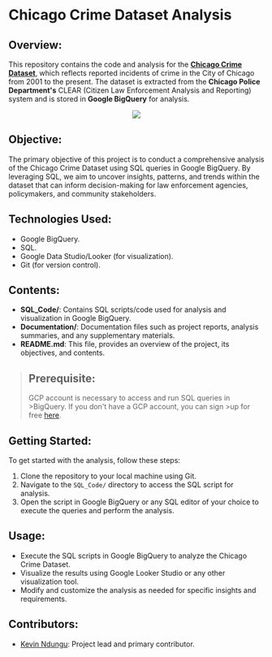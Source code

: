 # Chicago Crime Dataset Analysis

## Overview:
This repository contains the code and analysis for the [**Chicago Crime Dataset**](https://console.cloud.google.com/marketplace/product/city-of-chicago-public-data/chicago-crime), which reflects reported incidents of crime in the City of Chicago from 2001 to the present. The dataset is extracted from the **Chicago Police Department's** CLEAR (Citizen Law Enforcement Analysis and Reporting) system and is stored in **Google BigQuery** for analysis.

<p align="center">
    <img src="https://github.com/kevinndungu-source/Google_Cloud_Platform_GCP_Project/assets/114335263/e300c4b6-f13c-4eaa-abb5-37a27c5e701a">
</p>


## Objective:
The primary objective of this project is to conduct a comprehensive analysis of the Chicago Crime Dataset using SQL queries in Google BigQuery. By leveraging SQL, we aim to uncover insights, patterns, and trends within the dataset that can inform decision-making for law enforcement agencies, policymakers, and community stakeholders.

## Technologies Used:
- Google BigQuery.
- SQL.
- Google Data Studio/Looker (for visualization).
- Git (for version control).

## Contents:
- **SQL_Code/**: Contains SQL scripts/code used for analysis and visualization in Google BigQuery.
- **Documentation/**: Documentation files such as project reports, analysis summaries, and any supplementary materials.
- **README.md**: This file, provides an overview of the project, its objectives, and contents.

>## Prerequisite:
>GCP account is necessary to access and run SQL queries in >BigQuery. If you don't have a GCP account, you can sign >up for free [here](https://cloud.google.com/).

## Getting Started:
To get started with the analysis, follow these steps:
1. Clone the repository to your local machine using Git.
2. Navigate to the `SQL_Code/` directory to access the SQL script for analysis.
3. Open the script in Google BigQuery or any SQL editor of your choice to execute the queries and perform the analysis.

## Usage:
- Execute the SQL scripts in Google BigQuery to analyze the Chicago Crime Dataset.
- Visualize the results using Google Looker Studio or any other visualization tool.
- Modify and customize the analysis as needed for specific insights and requirements.

## Contributors:
- [Kevin Ndungu](https://github.com/kevinndungu-source): Project lead and primary contributor.

